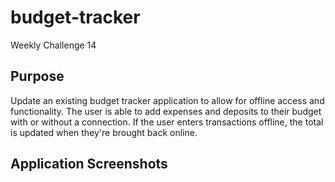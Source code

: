 # budget-tracker
Weekly Challenge 14

## Purpose

Update an existing budget tracker application to allow for offline access and functionality. The user is able to add expenses and deposits to their budget with or without a connection. If the user enters transactions offline, the total is updated when they're brought back online.

## Application Screenshots